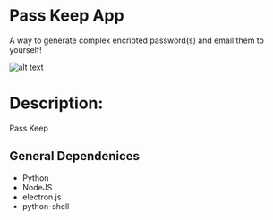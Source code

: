 # Pass Keep App
A way to generate complex encripted password(s) and email them to yourself!




![alt text](https://cmj-co.s3.amazonaws.com/pass-keep-screenshot.png)




# Description:
Pass Keep 

## General Dependenices
  * Python
  * NodeJS
  * electron.js
  * python-shell
 

